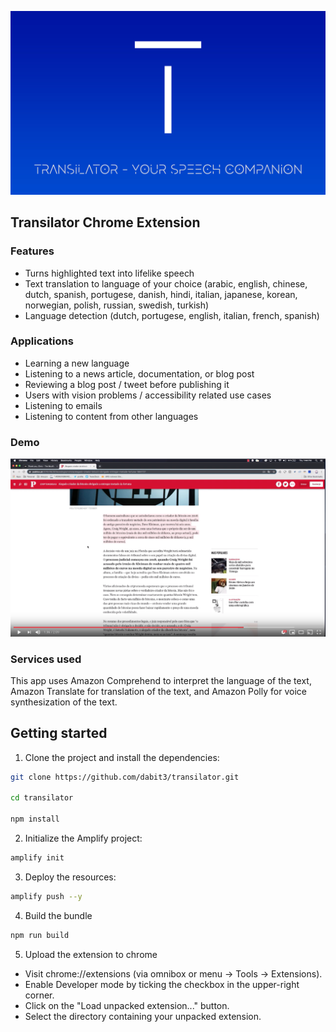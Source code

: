 ![Transilator Chrome Extension](./header.jpg)

## Transilator Chrome Extension

### Features

- Turns highlighted text into lifelike speech
- Text translation to language of your choice (arabic, english, chinese, dutch, spanish, portugese, danish, hindi, italian, japanese, korean, norwegian, polish, russian, swedish, turkish)
- Language detection (dutch, portugese, english, italian, french, spanish)

### Applications
- Learning a new language
- Listening to a news article, documentation, or blog post
- Reviewing a blog post / tweet before publishing it
- Users with vision problems / accessibility related use cases
- Listening to emails
- Listening to content from other languages

### Demo

[![](youtube.png)](https://www.youtube.com/watch?v=kgCSNcvIqbM)

### Services used

This app uses Amazon Comprehend to interpret the language of the text, Amazon Translate for translation of the text, and Amazon Polly for voice synthesization of the text.

## Getting started

1. Clone the project and install the dependencies:

```sh
git clone https://github.com/dabit3/transilator.git

cd transilator

npm install
```

2. Initialize the Amplify project:

```sh
amplify init
```

3. Deploy the resources:

```sh
amplify push --y
```

4. Build the bundle

```sh
npm run build
```

5. Upload the extension to chrome

- Visit chrome://extensions (via omnibox or menu -> Tools -> Extensions).
- Enable Developer mode by ticking the checkbox in the upper-right corner.
- Click on the "Load unpacked extension..." button.
- Select the directory containing your unpacked extension.


